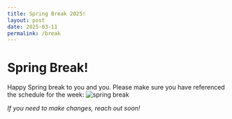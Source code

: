 ```yaml
---
title: Spring Break 2025!
layout: post
date: 2025-03-11
permalink: /break
---
```

# Spring Break!
Happy Spring break to you and you. Please make sure you have referenced the schedule for the week:
![spring break](https://icservicedesk.github.io/docs/img/spbreak25.png)

_If you need to make changes, reach out soon!_